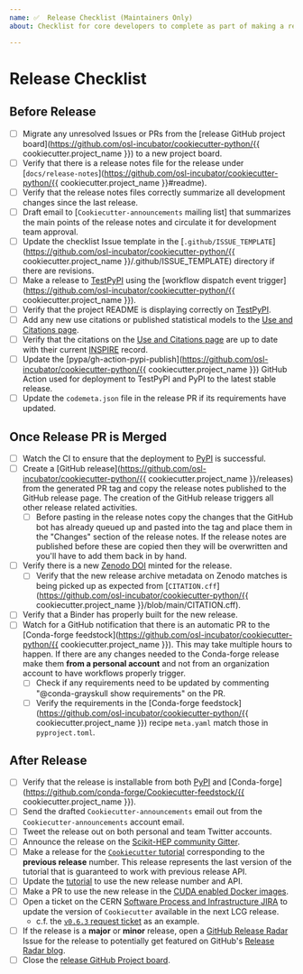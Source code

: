 ```yaml
---
name: ✅  Release Checklist (Maintainers Only)
about: Checklist for core developers to complete as part of making a release

---
```

# Release Checklist

## Before Release

* [ ] Migrate any unresolved Issues or PRs from the [release GitHub project board](https://github.com/osl-incubator/cookiecutter-python/{{ cookiecutter.project_name }}) to a new project board.
* [ ] Verify that there is a release notes file for the release under [``docs/release-notes``](https://github.com/osl-incubator/cookiecutter-python/{{ cookiecutter.project_name }}#readme).
* [ ] Verify that the release notes files correctly summarize all development changes since the last release.
* [ ] Draft email to [``Cookiecutter-announcements`` mailing list] that summarizes the main points of the release notes and circulate it for development team approval.
* [ ] Update the checklist Issue template in the [``.github/ISSUE_TEMPLATE``](https://github.com/osl-incubator/cookiecutter-python/{{ cookiecutter.project_name }}/.github/ISSUE_TEMPLATE) directory if there are revisions.
* [ ] Make a release to [TestPyPI][TestPyPI_Cookiecutter] using the [workflow dispatch event trigger](https://github.com/osl-incubator/cookiecutter-python/{{ cookiecutter.project_name }}).
* [ ] Verify that the project README is displaying correctly on [TestPyPI][TestPyPI_Cookiecutter].
* [ ] Add any new use citations or published statistical models to the [Use and Citations page][citations_page].
* [ ] Verify that the citations on the [Use and Citations page][citations_page] are up to date with their current [INSPIRE](https://inspirehep.net/) record.
* [ ] Update the [pypa/gh-action-pypi-publish](https://github.com/osl-incubator/cookiecutter-python/{{ cookiecutter.project_name }}) GitHub Action used for deployment to TestPyPI and PyPI to the latest stable release.
* [ ] Update the ``codemeta.json`` file in the release PR if its requirements have updated.

[TestPyPI_Cookiecutter]: https://test.pypi.org/project/Cookiecutter/
[citations_page]: https://github.com/osl-incubator/cookiecutter-python

## Once Release PR is Merged

* [ ] Watch the CI to ensure that the deployment to [PyPI](https://github.com/osl-incubator/cookiecutter-python) is successful.
* [ ] Create a [GitHub release](https://github.com/osl-incubator/cookiecutter-python/{{ cookiecutter.project_name }}/releases) from the generated PR tag and copy the release notes published to the GitHub release page. The creation of the GitHub release triggers all other release related activities.
   - [ ] Before pasting in the release notes copy the changes that the GitHub bot has already queued up and pasted into the tag and place them in the "Changes" section of the release notes. If the release notes are published before these are copied then they will be overwritten and you'll have to add them back in by hand.
* [ ] Verify there is a new [Zenodo DOI](https://doi.org/10.5281/zenodo.1169739) minted for the release.
   - [ ] Verify that the new release archive metadata on Zenodo matches is being picked up as expected from [`CITATION.cff`](https://github.com/osl-incubator/cookiecutter-python/{{ cookiecutter.project_name }}/blob/main/CITATION.cff).
* [ ] Verify that a Binder has properly built for the new release.
* [ ] Watch for a GitHub notification that there is an automatic PR to the [Conda-forge feedstock](https://github.com/osl-incubator/cookiecutter-python/{{ cookiecutter.project_name }}). This may take multiple hours to happen. If there are any changes needed to the Conda-forge release make them **from a personal account** and not from an organization account to have workflows properly trigger.
   - [ ] Check if any requirements need to be updated by commenting "@conda-grayskull show requirements" on the PR.
   - [ ] Verify the requirements in the [Conda-forge feedstock](https://github.com/osl-incubator/cookiecutter-python/{{ cookiecutter.project_name }}) recipe `meta.yaml` match those in `pyproject.toml`.

## After Release

* [ ] Verify that the release is installable from both [PyPI](https://github.com/osl-incubator/cookiecutter-python) and [Conda-forge](https://github.com/conda-forge/Cookiecutter-feedstock/{{ cookiecutter.project_name }}).
* [ ] Send the drafted ``Cookiecutter-announcements`` email out from the ``Cookiecutter-announcements`` account email.
* [ ] Tweet the release out on both personal and team Twitter accounts.
* [ ] Announce the release on the [Scikit-HEP community Gitter](https://gitter.im/Cookiecutter/community).
* [ ] Make a release for the [`Cookiecutter` tutorial](https://github.com/osl-incubator/cookiecutter-python) corresponding to the **previous release** number. This release represents the last version of the tutorial that is guaranteed to work with previous release API.
* [ ] Update the [tutorial](https://github.com/osl-incubator/cookiecutter-python) to use the new release number and API.
* [ ] Make a PR to use the new release in the [CUDA enabled Docker images](https://github.com/osl-incubator/cookiecutter-python).
* [ ] Open a ticket on the CERN [Software Process and Infrastructure JIRA](https://sft.its.cern.ch/jira/browse/SPI) to update the version of `Cookiecutter` available in the next LCG release.
   - c.f. the [`v0.6.3` request ticket](https://sft.its.cern.ch/jira/browse/SPI-2086) as an example.
* [ ] If the release is a **major** or **minor** release, open a [GitHub Release Radar](https://github.com/github/release-radar) Issue for the release to potentially get featured on GitHub's [Release Radar blog](https://github.blog/?s=release+radar).
* [ ] Close the [release GitHub Project board](https://github.com/osl-incubator/cookiecutter-python).
